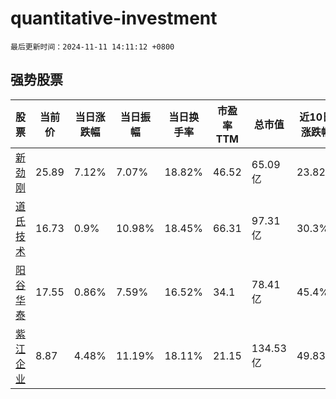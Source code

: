# quantitative-investment

`最后更新时间：2024-11-11 14:11:12 +0800`

## 强势股票

|股票|当前价|当日涨跌幅|当日振幅|当日换手率|市盈率TTM|总市值|近10日涨跌幅|
|----|----|----|----|----|----|----|----|
|[新劲刚](https://xueqiu.com/S/SZ300629)|25.89|7.12%|7.07%|18.82%|46.52|65.09亿|23.82%|
|[道氏技术](https://xueqiu.com/S/SZ300409)|16.73|0.9%|10.98%|18.45%|66.31|97.31亿|30.3%|
|[阳谷华泰](https://xueqiu.com/S/SZ300121)|17.55|0.86%|7.59%|16.52%|34.1|78.41亿|45.4%|
|[紫江企业](https://xueqiu.com/S/SH600210)|8.87|4.48%|11.19%|18.11%|21.15|134.53亿|49.83%|
